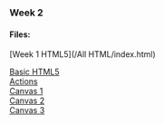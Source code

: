 ### Week 2



#### Files:
[Week 1 HTML5](/All HTML/index.html)<br/>

[Basic HTML5](simple.html)<br/>
[Actions](action1.html)<br/>
[Canvas 1](canvas.html)<br/>
[Canvas 2](canvas2.html)<br/>
[Canvas 3](canvas3.html)<br/>
